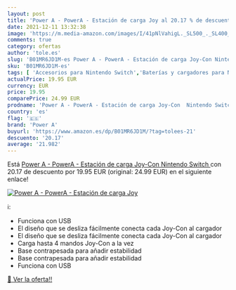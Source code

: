 ```yaml
---
layout: post
title: 'Power A - PowerA - Estación de carga Joy al 20.17 % de descuento'
date: 2021-12-11 13:32:38
image: 'https://m.media-amazon.com/images/I/41pNlVahigL._SL500_._SL400_.jpg'
comments: true
category: ofertas
author: 'tole.es'
slug: 'B01MR6JD1M-es Power A - PowerA - Estación de carga Joy-Con Nintendo Switch'
sku: 'B01MR6JD1M-es'
tags: [ 'Accesorios para Nintendo Switch','Baterías y cargadores para Nintendo Switch','Cargadores para Nintendo Switch','Hardware y juegos para Nintendo Switch','Videojuegos','nintendo','power a', ]
actualPrice: 19.95 EUR
currency: EUR
price: 19.95
comparePrice: 24.99 EUR
prodname: 'Power A - PowerA - Estación de carga Joy-Con  Nintendo Switch '
country: 'es'
flag: '🇪🇸'
brand: 'Power A'
buyurl: 'https://www.amazon.es/dp/B01MR6JD1M/?tag=tolees-21'
descuento: '20.17'
average: '21.982'
---
```


Está [Power A - PowerA - Estación de carga Joy-Con  Nintendo Switch ](https://www.amazon.es/dp/B01MR6JD1M/?tag=tolees-21) con 20.17 de descuento por 19.95 EUR (original: 24.99 EUR) en el siguiente enlace!

[![Power A - PowerA - Estación de carga Joy](https://m.media-amazon.com/images/I/41pNlVahigL._SL500_._SL400_.jpg)](https://www.amazon.es/dp/B01MR6JD1M/?tag=tolees-21)

ℹ️:

- Funciona con USB
- El diseño que se desliza fácilmente conecta cada Joy-Con al cargador
- El diseño que se desliza fácilmente conecta cada Joy-Con al cargador
- Carga hasta 4 mandos Joy-Con a la vez
- Base contrapesada para añadir estabilidad
- Base contrapesada para añadir estabilidad
- Funciona con USB

[🛒 Ver la oferta!!](https://www.amazon.es/dp/B01MR6JD1M/?tag=tolees-21)
